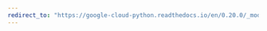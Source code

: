 ```yaml
---
redirect_to: "https://google-cloud-python.readthedocs.io/en/0.20.0/_modules/google/cloud/pubsub/client.html"
---
```

